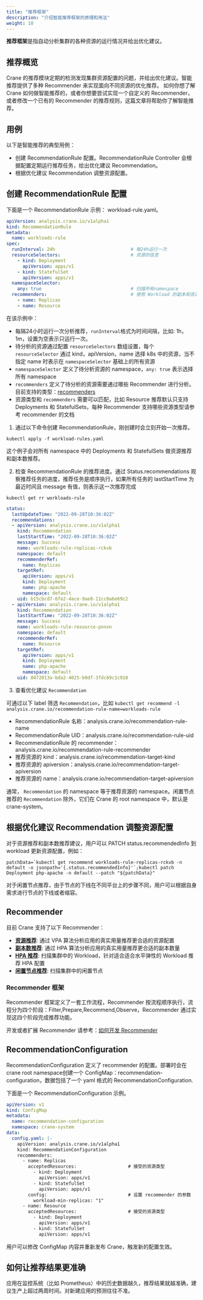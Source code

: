 ```yaml
---
title: "推荐框架"
description: "介绍智能推荐框架的原理和用法"
weight: 10
---
```


**推荐框架**是指自动分析集群的各种资源的运行情况并给出优化建议。

## 推荐概览

Crane 的推荐模块定期的检测发现集群资源配置的问题，并给出优化建议。智能推荐提供了多种 Recommender 来实现面向不同资源的优化推荐。
如何你想了解 Crane 如何做智能推荐的，或者你想要尝试实现一个自定义的 Recommender，或者修改一个已有的 Recommender 的推荐规则，这篇文章将帮助你了解智能推荐。

## 用例

以下是智能推荐的典型用例：

- 创建 RecommendationRule 配置。RecommendationRule Controller 会根据配置定期运行推荐任务，给出优化建议 Recommendation。
- 根据优化建议 Recommendation 调整资源配置。

## 创建 RecommendationRule 配置

下面是一个 RecommendationRule 示例： workload-rule.yaml。

```yaml
apiVersion: analysis.crane.io/v1alpha1
kind: RecommendationRule
metadata:
  name: workloads-rule
spec:
  runInterval: 24h                            # 每24h运行一次
  resourceSelectors:                          # 资源的信息
    - kind: Deployment
      apiVersion: apps/v1
    - kind: StatefulSet
      apiVersion: apps/v1
  namespaceSelector:
    any: true                                 # 扫描所有namespace
  recommenders:                               # 使用 Workload 的副本和资源推荐器
    - name: Replicas
    - name: Resource
```

在该示例中：

- 每隔24小时运行一次分析推荐，`runInterval`格式为时间间隔，比如: 1h，1m，设置为空表示只运行一次。
- 待分析的资源通过配置 `resourceSelectors` 数组设置，每个 `resourceSelector` 通过 kind，apiVersion，name 选择 k8s 中的资源，当不指定 name 时表示在 `namespaceSelector` 基础上的所有资源
- `namespaceSelector` 定义了待分析资源的 namespace，`any: true` 表示选择所有 namespace
- `recommenders` 定义了待分析的资源需要通过哪些 Recommender 进行分析。目前支持的类型：[recommenders](/zh-cn/docs/tutorials/recommendation/recommendation-framework#recommender)
- 资源类型和 `recommenders` 需要可以匹配，比如 Resource 推荐默认只支持 Deployments 和 StatefulSets，每种 Recommender 支持哪些资源类型请参考 recommender 的文档

1. 通过以下命令创建 RecommendationRule，刚创建时会立刻开始一次推荐。

```shell
kubectl apply -f workload-rules.yaml
```

这个例子会对所有 namespace 中的 Deployments 和 StatefulSets 做资源推荐和副本数推荐。

2. 检查 RecommendationRule 的推荐进度。通过 Status.recommendations 观察推荐任务的进度，推荐任务是顺序执行，如果所有任务的 lastStartTime 为最近时间且 message 有值，则表示这一次推荐完成

```shell
kubectl get rr workloads-rule
```

```yaml
status:
  lastUpdateTime: "2022-09-28T10:36:02Z"
  recommendations:
  - apiVersion: analysis.crane.io/v1alpha1
    kind: Recommendation
    lastStartTime: "2022-09-28T10:36:02Z"
    message: Success
    name: workloads-rule-replicas-rckvb
    namespace: default
    recommenderRef:
      name: Replicas
    targetRef:
      apiVersion: apps/v1
      kind: Deployment
      name: php-apache
      namespace: default
    uid: b15cbcd7-6fe2-4ace-9ae8-11cc0a6e69c2
  - apiVersion: analysis.crane.io/v1alpha1
    kind: Recommendation
    lastStartTime: "2022-09-28T10:36:02Z"
    message: Success
    name: workloads-rule-resource-pnnxn
    namespace: default
    recommenderRef:
      name: Resource
    targetRef:
      apiVersion: apps/v1
      kind: Deployment
      name: php-apache
      namespace: default
    uid: 8472013a-bda2-4025-b0df-3fdc69c1c910
```

3. 查看优化建议 `Recommendation`

可通过以下 label 筛选 `Recommendation`，比如 `kubectl get recommend -l analysis.crane.io/recommendation-rule-name=workloads-rule`

- RecommendationRule 名称：analysis.crane.io/recommendation-rule-name
- RecommendationRule UID：analysis.crane.io/recommendation-rule-uid
- RecommendationRule 的 recommender：analysis.crane.io/recommendation-rule-recommender
- 推荐资源的 kind：analysis.crane.io/recommendation-target-kind
- 推荐资源的 apiversion：analysis.crane.io/recommendation-target-apiversion
- 推荐资源的 name：analysis.crane.io/recommendation-target-apiversion

通常， `Recommendation` 的 namespace 等于推荐资源的 namespace。闲置节点推荐的 `Recommendation` 除外，它们在 Crane 的 root namespace 中，默认是 crane-system。

## 根据优化建议 Recommendation 调整资源配置

对于资源推荐和副本数推荐建议，用户可以 PATCH status.recommendedInfo 到 workload 更新资源配置，例如：

```shell
patchData=`kubectl get recommend workloads-rule-replicas-rckvb -n default -o jsonpath='{.status.recommendedInfo}'`;kubectl patch Deployment php-apache -n default --patch "${patchData}"
```

对于闲置节点推荐，由于节点的下线在不同平台上的步骤不同，用户可以根据自身需求进行节点的下线或者缩容。

## Recommender

目前 Crane 支持了以下 Recommender：

- [**资源推荐**](/zh-cn/docs/tutorials/recommendation/resource-recommendation): 通过 VPA 算法分析应用的真实用量推荐更合适的资源配置
- [**副本数推荐**](/zh-cn/docs/tutorials/recommendation/replicas-recommendation): 通过 HPA 算法分析应用的真实用量推荐更合适的副本数量
- [**HPA 推荐**](/zh-cn/docs/tutorials/recommendation/hpa-recommendation): 扫描集群中的 Workload，针对适合适合水平弹性的 Workload 推荐 HPA 配置
- [**闲置节点推荐**](/zh-cn/docs/tutorials/recommendation/idlenode-recommendation): 扫描集群中的闲置节点

### Recommender 框架

Recommender 框架定义了一套工作流程，Recommender 按流程顺序执行，流程分为四个阶段：Filter,Prepare,Recommend,Observe，Recommender 通过实现这四个阶段完成推荐功能。

开发或者扩展 Recommender 请参考：[如何开发 Recommender](/zh-cn/docs/tutorials/recommendation/how-to-develop-recommender)

## RecommendationConfiguration

RecommendationConfiguration 定义了 recommender 的配置。部署时会在 crane root namespace创建一个 ConfigMap：recommendation-configuration，数据包括了一个 yaml 格式的 RecommendationConfiguration.

下面是一个 RecommendationConfiguration 示例。

```yaml
apiVersion: v1
kind: ConfigMap
metadata:
  name: recommendation-configuration
  namespace: crane-system
data:
  config.yaml: |-
    apiVersion: analysis.crane.io/v1alpha1
    kind: RecommendationConfiguration
    recommenders:
      - name: Replicas
        acceptedResources:                   # 接受的资源类型
          - kind: Deployment
            apiVersion: apps/v1
          - kind: StatefulSet
            apiVersion: apps/v1
        config:                              # 设置 recommender 的参数
          workload-min-replicas: "1"         
      - name: Resource
        acceptedResources:                   # 接受的资源类型
          - kind: Deployment
            apiVersion: apps/v1
          - kind: StatefulSet
            apiVersion: apps/v1
```

用户可以修改 ConfigMap 内容并重新发布 Crane，触发新的配置生效。

## 如何让推荐结果更准确

应用在监控系统（比如 Prometheus）中的历史数据越久，推荐结果就越准确，建议生产上超过两周时间。对新建应用的预测往往不准。
